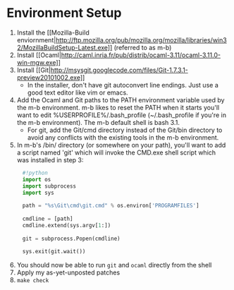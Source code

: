 # Environment Setup
1. Install the [[Mozilla-Build enviornment|http://ftp.mozilla.org/pub/mozilla.org/mozilla/libraries/win32/MozillaBuildSetup-Latest.exe]] (referred to as m-b)
2. Install [[Ocaml|http://caml.inria.fr/pub/distrib/ocaml-3.11/ocaml-3.11.0-win-mgw.exe]]
3. Install [[Git|http://msysgit.googlecode.com/files/Git-1.7.3.1-preview20101002.exe]]
    * In the installer, don't have git autoconvert line endings. Just use a good text editor like vim or emacs.
4. Add the Ocaml and Git paths to the PATH environment variable used by the m-b environment. m-b likes to reset the PATH when it starts you'll want to edit %USERPROFILE%/.bash_profile (~/.bash_profile if you're in the m-b environment). The m-b default shell is bash 3.1.
    * For git, add the Git/cmd directory instead of the Git/bin directory to avoid any conflicts with the existing tools in the m-b environment.
5. In m-b's /bin/ directory (or somewhere on your path), you'll want to add a script named 'git' which will invoke the CMD.exe shell script which was installed in step 3:
```python
     #!python
     import os
     import subprocess
     import sys
     
     path = "%s\Git\cmd\git.cmd" % os.environ['PROGRAMFILES']
     
     cmdline = [path]
     cmdline.extend(sys.argv[1:])
     
     git = subprocess.Popen(cmdline)
     
     sys.exit(git.wait())
```
6. You should now be able to run `git` and `ocaml` directly from the shell
7. Apply my as-yet-unposted patches
8. `make check`